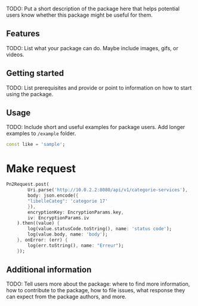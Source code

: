 <!-- 
This README describes the package. If you publish this package to pub.dev,
this README's contents appear on the landing page for your package.

For information about how to write a good package README, see the guide for
[writing package pages](https://dart.dev/guides/libraries/writing-package-pages). 

For general information about developing packages, see the Dart guide for
[creating packages](https://dart.dev/guides/libraries/create-library-packages)
and the Flutter guide for
[developing packages and plugins](https://flutter.dev/developing-packages). 
-->

TODO: Put a short description of the package here that helps potential users
know whether this package might be useful for them.

## Features

TODO: List what your package can do. Maybe include images, gifs, or videos.

## Getting started

TODO: List prerequisites and provide or point to information on how to
start using the package.



## Usage

TODO: Include short and useful examples for package users. Add longer examples
to `/example` folder. 

```dart
const like = 'sample';
```

# Make request
```dart
Pn2Request.post(
        Uri.parse('http://10.0.2.2:8080/api/v1/categorie-services'),
        body: json.encode({
        "libelleCateg": 'categorie 17'
        }),
        encryptionKey: EncryptionParams.key,
        iv: EncryptionParams.iv
    ).then((value) {
        log(value.statusCode.toString(), name: 'status code');
        log(value.body, name: 'body');
    }, onError: (err) {
        log(err.toString(), name: "Erreur");
    });
```

## Additional information

TODO: Tell users more about the package: where to find more information, how to 
contribute to the package, how to file issues, what response they can expect 
from the package authors, and more.
